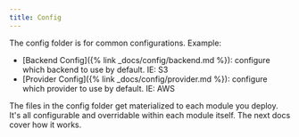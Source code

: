 ```yaml
---
title: Config
---
```


The config folder is for common configurations. Example:

* [Backend Config]({% link _docs/config/backend.md %}): configure which backend to use by default. IE: S3
* [Provider Config]({% link _docs/config/provider.md %}): configure which provider to use by default. IE: AWS

The files in the config folder get materialized to each module you deploy. It's all configurable and overridable within each module itself. The next docs cover how it works.
